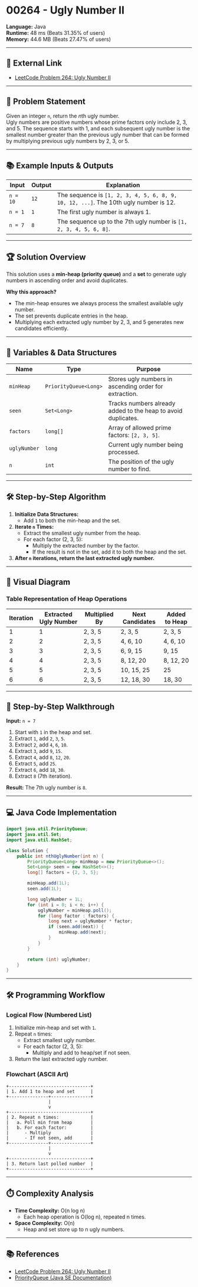 # 00264 - Ugly Number II

**Language:** Java  
**Runtime:** 48 ms (Beats 31.35% of users)  
**Memory:** 44.6 MB (Beats 27.47% of users)  

---

## 📎 External Link

- [LeetCode Problem 264: Ugly Number II](https://leetcode.com/problems/ugly-number-ii/)

---

## 📝 Problem Statement

Given an integer `n`, return the *n*th ugly number.  
Ugly numbers are positive numbers whose prime factors only include 2, 3, and 5. The sequence starts with 1, and each subsequent ugly number is the smallest number greater than the previous ugly number that can be formed by multiplying previous ugly numbers by 2, 3, or 5.

---

## 📚 Example Inputs & Outputs

| Input | Output | Explanation |
|-------|--------|-------------|
| `n = 10` | `12` | The sequence is `[1, 2, 3, 4, 5, 6, 8, 9, 10, 12, ...]`. The 10th ugly number is 12. |
| `n = 1`  | `1`  | The first ugly number is always 1. |
| `n = 7`  | `8`  | The sequence up to the 7th ugly number is `[1, 2, 3, 4, 5, 6, 8]`. |

---

## 🏆 Solution Overview

This solution uses a **min-heap (priority queue)** and a **set** to generate ugly numbers in ascending order and avoid duplicates.

**Why this approach?**
- The min-heap ensures we always process the smallest available ugly number.
- The set prevents duplicate entries in the heap.
- Multiplying each extracted ugly number by 2, 3, and 5 generates new candidates efficiently.

---

## 🧩 Variables & Data Structures

| Name        | Type                      | Purpose                                                      |
|-------------|---------------------------|--------------------------------------------------------------|
| `minHeap`   | `PriorityQueue<Long>`     | Stores ugly numbers in ascending order for extraction.       |
| `seen`      | `Set<Long>`               | Tracks numbers already added to the heap to avoid duplicates.|
| `factors`   | `long[]`                  | Array of allowed prime factors: `[2, 3, 5]`.                 |
| `uglyNumber`| `long`                    | Current ugly number being processed.                         |
| `n`         | `int`                     | The position of the ugly number to find.                     |

---

## 🛠️ Step-by-Step Algorithm

1. **Initialize Data Structures:**
   - Add `1` to both the min-heap and the set.
2. **Iterate `n` Times:**
   - Extract the smallest ugly number from the heap.
   - For each factor (2, 3, 5):
     - Multiply the extracted number by the factor.
     - If the result is not in the set, add it to both the heap and the set.
3. **After `n` iterations, return the last extracted ugly number.**

---

## 🎨 Visual Diagram

### Table Representation of Heap Operations

| Iteration | Extracted Ugly Number | Multiplied By | Next Candidates | Added to Heap |
|-----------|----------------------|---------------|-----------------|---------------|
| 1         | 1                    | 2, 3, 5       | 2, 3, 5         | 2, 3, 5       |
| 2         | 2                    | 2, 3, 5       | 4, 6, 10        | 4, 6, 10      |
| 3         | 3                    | 2, 3, 5       | 6, 9, 15        | 9, 15         |
| 4         | 4                    | 2, 3, 5       | 8, 12, 20       | 8, 12, 20     |
| 5         | 5                    | 2, 3, 5       | 10, 15, 25      | 25            |
| 6         | 6                    | 2, 3, 5       | 12, 18, 30      | 18, 30        |

---

## 🧮 Step-by-Step Walkthrough

**Input:** `n = 7`

1. Start with `1` in the heap and set.
2. Extract `1`, add `2`, `3`, `5`.
3. Extract `2`, add `4`, `6`, `10`.
4. Extract `3`, add `9`, `15`.
5. Extract `4`, add `8`, `12`, `20`.
6. Extract `5`, add `25`.
7. Extract `6`, add `18`, `30`.
8. Extract `8` (7th iteration).

**Result:** The 7th ugly number is `8`.

---

## 💻 Java Code Implementation

```java
import java.util.PriorityQueue;
import java.util.Set;
import java.util.HashSet;

class Solution {
    public int nthUglyNumber(int n) {
        PriorityQueue<Long> minHeap = new PriorityQueue<>();
        Set<Long> seen = new HashSet<>();
        long[] factors = {2, 3, 5};

        minHeap.add(1L);
        seen.add(1L);

        long uglyNumber = 1L;
        for (int i = 0; i < n; i++) {
            uglyNumber = minHeap.poll();
            for (long factor : factors) {
                long next = uglyNumber * factor;
                if (seen.add(next)) {
                    minHeap.add(next);
                }
            }
        }

        return (int) uglyNumber;  
    }
}
```

---

## 🛠️ Programming Workflow

### Logical Flow (Numbered List)

1. Initialize min-heap and set with `1`.
2. Repeat `n` times:
    - Extract smallest ugly number.
    - For each factor (2, 3, 5):
        - Multiply and add to heap/set if not seen.
3. Return the last extracted ugly number.

### Flowchart (ASCII Art)

```
+-------------------------------+
| 1. Add 1 to heap and set      |
+---------------+---------------+
                |
                v
+-------------------------------+
| 2. Repeat n times:            |
|   a. Poll min from heap       |
|   b. For each factor:         |
|      - Multiply               |
|      - If not seen, add       |
+---------------+---------------+
                |
                v
+-------------------------------+
| 3. Return last polled number  |
+-------------------------------+
```

---

## ⏱️ Complexity Analysis

- **Time Complexity:** O(n log n)  
  - Each heap operation is O(log n), repeated n times.
- **Space Complexity:** O(n)  
  - Heap and set store up to n ugly numbers.

---

## 📚 References

- [LeetCode Problem 264: Ugly Number II](https://leetcode.com/problems/ugly-number-ii/)
- [PriorityQueue (Java SE Documentation)](https://docs.oracle.com/javase/8/docs/api/java/util/PriorityQueue.html)